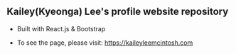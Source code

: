 ## Kailey(Kyeonga) Lee's profile website repository

* Built with React.js & Bootstrap

* To see the page, please visit:
https://kaileyleemcintosh.com

